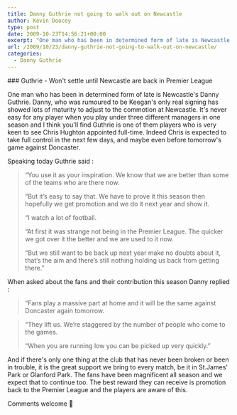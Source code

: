 ```yaml
---
title: Danny Guthrie not going to walk out on Newcastle
author: Kevin Doocey
type: post
date: 2009-10-23T14:56:21+00:00
excerpt: "One man who has been in determined form of late is Newcastle's Danny Guthrie.."
url: /2009/10/23/danny-guthrie-not-going-to-walk-out-on-newcastle/
categories:
  - Danny Guthrie
---
```


### Guthrie - Won't settle until Newcastle are back in Premier League

One man who has been in determined form of late is Newcastle's Danny Guthrie. Danny, who was rumoured to be Keegan's only real signing has showed lots of maturity to adjust to the commotion at Newcastle. It's never easy for any player when you play under three different managers in one season and I think you'll find Guthrie is one of them players who is very keen to see  Chris Hughton appointed full-time. Indeed Chris is expected to take full control in the next few days, and maybe even before tomorrow's game against Doncaster.

Speaking today Guthrie said :

> “You use it as your inspiration. We know that we are better than some of the teams who are there now.
>
> “But it’s easy to say that. We have to prove it this season then hopefully we get promotion and we do it next year and show it.
>
> “I watch a lot of football.
>
> “At first it was strange not being in the Premier League. The quicker we got over it the better and we are used to it now.
>
> “But we still want to be back up next year make no doubts about it, that’s the aim and there’s still nothing holding us back from getting there.”

When asked about the fans and their contribution this season Danny replied :

> “Fans play a massive part at home and it will be the same against Doncaster again tomorrow.

> “They lift us. We’re staggered by the number of people who come to the games.
>
> “When you are running low you can be picked up very quickly.”

And if there's only one thing at the club that has never been broken or been in trouble, it is the great support we bring to every match, be it in St.James' Park or Glanford Park. The fans have been magnificent all season and we expect that to continue too. The best reward they can receive is promotion back to the Premier League and the players are aware of this.

Comments welcome 🙂
